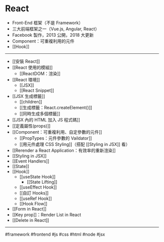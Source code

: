 # React
- Front-End 框架（不是 Framework） 
- 三大前端框架之一（Vue.js, Angular, React）
-  Facebook 製作，2013 公開，2018 大更新
- Component：可重複利用的元件
- [[Hook]]

---

- [[安裝 React]]
- [[React 使用的模組]]
	- [[ReactDOM：渲染]]
- [[React 環境]]
	- [[JSX]]
	- [[React Snippet]]
- [[JSX 生成標籤]]
	- [[children]]
	- [[生成標籤：React.createElement()]]
	- [[同時生成多個標籤]]
- [[JSX 內的 HTML 加入 JS 程式碼]]
- [[定義屬性(props)]]
- [[Component：可重複利用、自定參數的元件]]
	- [[PropTypes：元件參數的 Vaildator]]
	- [[用元件處理 CSS Styling]]（搭配 [[Styling in JSX]] 看）
- [[Rerender a React Application：有效率的重新渲染]]
- [[Styling in JSX]]
- [[Event Handlers]]
- [[State]]
- [[Hook]]
	- [[useState Hook]]
		- [[State Lifting]]
	- [[useEffect Hook]]
	- [[自訂 Hooks]]
	- [[useRef Hook]]
	- [[Hook Flow]]
- [[Form in React]]
- [[Key prop]]：Render List in React 
- [[Delete in React]]
---



#framework #frontend #js #css #html #node #jsx